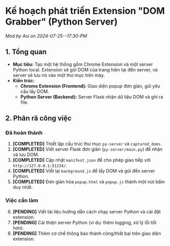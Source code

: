 # Kế hoạch phát triển Extension "DOM Grabber" (Python Server)

*Mod by Asi on 2024-07-25--17:30-PM*

## 1. Tổng quan

- **Mục tiêu:** Tạo một hệ thống gồm Chrome Extension và một server Python local. Extension sẽ gửi DOM của trang hiện tại đến server, và server sẽ lưu nó vào một thư mục trên máy.
- **Kiến trúc:**
  - **Chrome Extension (Frontend):** Giao diện popup đơn giản, gửi yêu cầu lấy DOM.
  - **Python Server (Backend):** Server Flask nhận dữ liệu DOM và ghi ra file.

## 2. Phân rã công việc

### Đã hoàn thành

1.  **[COMPLETED]** Thiết lập cấu trúc thư mục `py-server` và `captured_doms`.
2.  **[COMPLETED]** Viết server Flask đơn giản (`py-server/main.py`) để nhận và lưu DOM.
3.  **[COMPLETED]** Cập nhật `manifest.json` để cho phép giao tiếp với `http://127.0.0.1:51234/`.
4.  **[COMPLETED]** Viết lại `background.js` để lấy DOM và gửi đến server Python.
5.  **[COMPLETED]** Đơn giản hóa `popup.html` và `popup.js` thành một nút bấm duy nhất.

### Việc cần làm

6.  **[PENDING]** Viết tài liệu hướng dẫn cách chạy server Python và cài đặt extension.
7.  **[PENDING]** Cải thiện server Python (ví dụ: thêm logging, xử lý lỗi tốt hơn).
8.  **[PENDING]** Thêm cơ chế thông báo thành công/thất bại trên giao diện extension. 